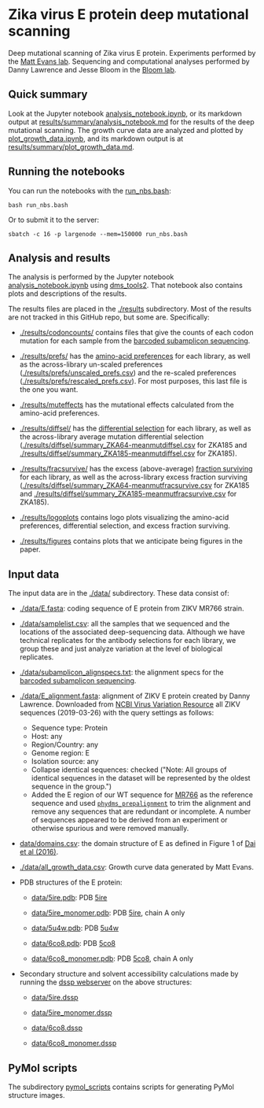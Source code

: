 # Zika virus E protein deep mutational scanning
Deep mutational scanning of Zika virus E protein.
Experiments performed by the [Matt Evans lab](http://labs.icahn.mssm.edu/evanslab/).
Sequencing and computational analyses performed by Danny Lawrence and Jesse Bloom in the [Bloom lab](https://research.fhcrc.org/bloom/en.html).

## Quick summary
Look at the Jupyter notebook [analysis_notebook.ipynb](analysis_notebook.ipynb), or its markdown output at [results/summary/analysis_notebook.md](results/summary/analysis_notebook.md) for the results of the deep mutational scanning.
The growth curve data are analyzed and plotted by [plot_growth_data.ipynb](plot_growth_data.ipynb), and its markdown output is at [results/summary/plot_growth_data.md](results/summary/plot_growth_data.md).

## Running the notebooks
You can run the notebooks with the [run_nbs.bash](run_nbs.bash):

    bash run_nbs.bash

Or to submit it to the server:

    sbatch -c 16 -p largenode --mem=150000 run_nbs.bash

## Analysis and results
The analysis is performed by the Jupyter notebook [analysis_notebook.ipynb](analysis_notebook.ipynb) using [dms_tools2](https://jbloomlab.github.io/dms_tools2/).
That notebook also contains plots and descriptions of the results.

The results files are placed in the [./results](results) subdirectory.
Most of the results are not tracked in this GitHub repo, but some are.
Specifically:

  - [./results/codoncounts/](results/codoncounts) contains files that give the counts of each codon mutation for each sample from the [barcoded subamplicon sequencing](https://jbloomlab.github.io/dms_tools2/bcsubamp.html).

  - [./results/prefs/](results/prefs) has the [amino-acid preferences](https://jbloomlab.github.io/dms_tools2/prefs.html) for each library, as well as the across-library un-scaled preferences ([./results/prefs/unscaled_prefs.csv](results/prefs/unscaled_prefs.csv)) and the re-scaled preferences ([./results/prefs/rescaled_prefs.csv](results/prefs/rescaled_prefs.csv)). For most purposes, this last file is the one you want.

  - [./results/muteffects](results/muteffects) has the mutational effects calculated from the amino-acid preferences.

  - [./results/diffsel/](results/diffsel) has the [differential selection](https://jbloomlab.github.io/dms_tools2/diffsel.html) for each library, as well as the across-library average mutation differential selection ([./results/diffsel/summary_ZKA64-meanmutdiffsel.csv](results/diffsel/summary_ZKA64-meanmutdiffsel.csv) for ZKA185 and [./results/diffsel/summary_ZKA185-meanmutdiffsel.csv](results/diffsel/summary_ZKA185-meanmutdiffsel.csv) for ZKA185).

  - [./results/fracsurvive/](results/fracsurvive) has the excess (above-average) [fraction surviving](https://jbloomlab.github.io/dms_tools2/fracsurvive.html) for each library, as well as the across-library excess fraction surviving ([./results/diffsel/summary_ZKA64-meanmutfracsurvive.csv](results/diffsel/summary_ZKA64-meanmutfracsurvive.csv) for ZKA185 and [./results/diffsel/summary_ZKA185-meanmutfracsurvive.csv](results/diffsel/summary_ZKA185-meanmutfracsurvive.csv) for ZKA185).

  - [./results/logoplots](results/logoplots) contains logo plots visualizing the amino-acid preferences, differential selection, and excess fraction surviving.

  - [./results/figures](results/figures) contains plots that we anticipate being figures in the paper.

## Input data
The input data are in the [./data/](data) subdirectory.
These data consist of:

 - [./data/E.fasta](data/E.fasta): coding sequence of E protein from ZIKV MR766 strain.

 - [./data/samplelist.csv](data/samplelist.csv): all the samples that we sequenced and the locations of the associated deep-sequencing data. Although we have technical replicates for the antibody selections for each library, we group these and just analyze variation at the level of biological replicates.

 - [./data/subamplicon_alignspecs.txt](./data/subamplicon_alignspecs.txt): the alignment specs for the [barcoded subamplicon sequencing](https://jbloomlab.github.io/dms_tools2/bcsubamp.html).

 - [./data/E_alignment.fasta](data/E_alignment.fasta): alignment of ZIKV E protein created by Danny Lawrence. Downloaded from [NCBI Virus Variation Resource](https://www.ncbi.nlm.nih.gov/genome/viruses/variation/Zika/) all ZIKV sequences (2019-03-26) with the query settings as follows:
   - Sequence type: Protein
   - Host: any
   - Region/Country: any
   - Genome region: E
   - Isolation source: any
   - Collapse identical sequences: checked ("Note: All groups of identical sequences in the dataset will be represented by the oldest sequence in the group.")
   - Added the E region of our WT sequence for [MR766](https://www.ncbi.nlm.nih.gov/nuccore/KX830961) as the reference sequence and used [`phydms_prepalignment`](http://jbloomlab.github.io/phydms/phydms_prepalignment.html) to trim the alignment and remove any sequences that are redundant or incomplete. A number of sequences appeared to be derived from an experiment or otherwise spurious and were removed manually. 

 - [data/domains.csv](data/domains.csv): the domain structure of E as defined in Figure 1 of [Dai et al (2016)](https://www.cell.com/cell-host-microbe/fulltext/S1931-3128(16)30149-4).

 - [./data/all_growth_data.csv](data/all_growth_data.csv):
   Growth curve data generated by Matt Evans.

 - PDB structures of the E protein:

   - [data/5ire.pdb](data/5ire.pdb):
     PDB [5ire](http://www.rcsb.org/structure/5ire)

   - [data/5ire_monomer.pdb](data/5ire_monomer.pdb):
     PDB [5ire](http://www.rcsb.org/structure/5ire), chain A only

   - [data/5u4w.pdb](data/5u4w.pdb):
     PDB [5u4w](http://www.rcsb.org/structure/5u4w)

   - [data/6co8.pdb](data/6co8.pdb):
     PDB [5co8](http://www.rcsb.org/structure/6co8)

   - [data/6co8_monomer.pdb](data/6co8_monomer.pdb):
     PDB [5co8](http://www.rcsb.org/structure/6co8), chain A only

 - Secondary structure and solvent accessibility calculations made by running the [dssp webserver](http://www.cmbi.ru.nl/xssp/) on the above structures:

   - [data/5ire.dssp](data/5ire.dssp)
   
   - [data/5ire_monomer.dssp](data/5ire_monomer.dssp)
   
   - [data/6co8.dssp](data/6co8.dssp)
   
   - [data/6co8_monomer.dssp](data/6co8_monomer.dssp)
   

## PyMol scripts
The subdirectory [pymol_scripts](pymol_scripts) contains scripts for generating PyMol structure images.
